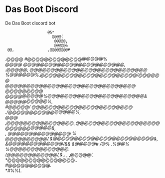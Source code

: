 # Das Boot Discord
De Das Boot discord bot

                       @&*                                                      
                         @@@@(                                                  
                          @@@@@,                                                
                          @@@@@&                                                
     @@,               ,@@@@@@@@#                                               
   .@@@@          #@@@@@@@@@@@@@@@@@@%                                          
   *@@@@*      *@@@@@@@@@@@@@@@@@@@@@@@@,                                      
   .@@@@@,    @@@@@@@@@@@@@@@@@@@@@@@@@@@@                                     
    %@@@@@@%.@@@@@@@@@@@@@@@@@@@@@@@/@@@@@@                                    
   @@@@@@@@@@@@@@@@@@@@@@@@@@@@@@@ @@@@@@@@@                                   
 *@@@@@@@@@%@@@@@@@@@@@@@@@@@@@@@@@& @*@@@@@@@@@%,                              
 #@@@@@/    @@@@@@@@@@@@@@@@@@@@@@@@ ./@@@@@@@@@@@@@@@@%,                       
  @@@       ,@@@@@@@@@@@@@@@@.,@@@@@@@@@@@@@@@@@@@@@@@@@@@@@@@&,               
   ,         *@@@@@@@@@@@@@@@ % @@@@@@@@@@/.&@@@@@@@@@@@@@@@@@@@@@@@@&,         
               &@@@@@@@@@@@@@/*&& &@@@@@#          /@%  .%@@% %@@@@@@@@@@@@@@.  
                 (@@@@@@@@@@@@/,&,.  ,*                                 ,@@@@@(
               *@@@@@@@@@@@@@@@@..                                             
             #@@@@@@@@@@.                                                      
                *#%%(.                                                         
